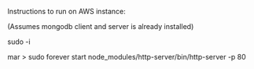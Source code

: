 Instructions to run on AWS instance: 

(Assumes mongodb client and server is already installed)

sudo -i

mar > sudo forever start node_modules/http-server/bin/http-server -p 80

